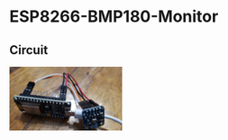 # ESP8266-BMP180-Monitor

## Circuit
<img src="img/ESP8266%20BMP180.png" alt="Circuito" width="200"/>
 
